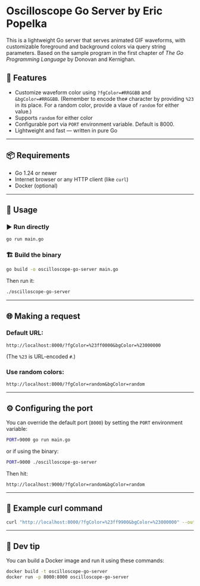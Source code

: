 # Oscilloscope Go Server by Eric Popelka

This is a lightweight Go server that serves animated GIF waveforms, with customizable foreground and background colors via query string parameters.
Based on the sample program in the first chapter of _The Go Programming Language_ by Donovan and Kernighan. 

## 🚀 Features

- Customize waveform color using `?fgColor=#RRGGBB` and `&bgColor=#RRGGBB`. (Remember to encode the`#` character by providing `%23` in its place. For a random color, provide a vlaue of `random` for either value.)
- Supports `random` for either color
- Configurable port via `PORT` environment variable. Default is 8000.
- Lightweight and fast — written in pure Go

---

## 📦 Requirements

- Go 1.24 or newer
- Internet browser or any HTTP client (like `curl`)
- Docker (optional)

---

## 🔧 Usage

### ▶️ Run directly

```bash
go run main.go
```

### 🏗️ Build the binary

```bash
go build -o oscilloscope-go-server main.go
```

Then run it:

```bash
./oscilloscope-go-server
```

---

## 🌐 Making a request

### Default URL:

```http
http://localhost:8000/?fgColor=%23ff0000&bgColor=%23000000
```

(The `%23` is URL-encoded `#`.)

### Use random colors:

```http
http://localhost:8000/?fgColor=random&bgColor=random
```

---

## ⚙️ Configuring the port

You can override the default port (`8000`) by setting the `PORT` environment variable:

```bash
PORT=9000 go run main.go
```

or if using the binary:

```bash
PORT=9000 ./oscilloscope-go-server
```

Then hit:

```http
http://localhost:9000/?fgColor=random&bgColor=random
```

---

## 📎 Example curl command

```bash
curl "http://localhost:8000/?fgColor=%23ff9900&bgColor=%23000000" --output waveform.gif
```

---

## 🧪 Dev tip

You can build a Docker image and run it using these commands:

```bash
docker build -t oscilloscope-go-server
docker run -p 8000:8000 oscilloscope-go-server
```
